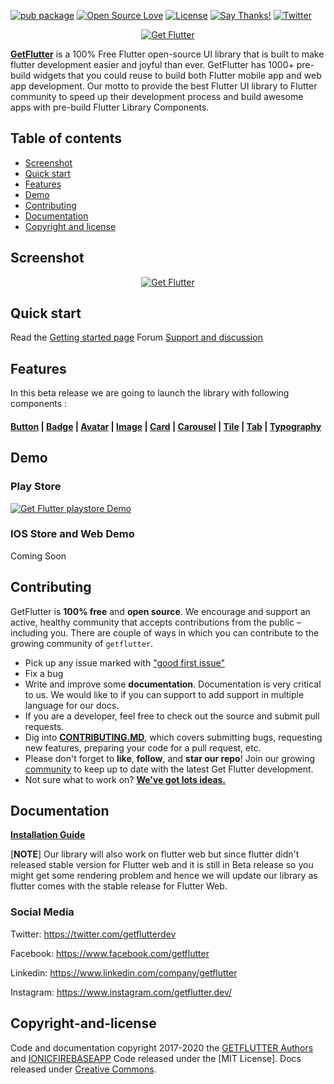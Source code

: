 [![pub package](https://img.shields.io/pub/v/getflutter.svg)](https://pub.dartlang.org/packages/getflutter) [![Open Source Love](https://badges.frapsoft.com/os/v1/open-source.svg?v=102)](https://opensource.org/licenses/MIT) [![License](https://img.shields.io/badge/license-MIT-orange.svg)](https://github.com/ionicfirebaseapp/getflutter/blob/master/LICENSE) [![Say Thanks!](https://img.shields.io/badge/Say%20Thanks-!-1EAEDB.svg)](https://www.getflutter.dev) [![Twitter](https://img.shields.io/twitter/url/https/github.com/ionicfirebaseapp/getflutter/giffy_dialog.svg?style=social)](https://twitter.com/intent/tweet?text=Wow:&url=https%3A%2F%2Fgithub.com%2Fxionicfirebaseapp/getflutterx%2Fgiffy_dialog)


<p align="center">
  <a href="https://www.getflutter.dev/" target="_blank">
    <img src="https://ik.imagekit.io/ionicfirebaseapp/tr:w-auto-300/gf-logo-g-b_SYSBeqUrR.png" alt="Get Flutter">
  </a>
</p>

[**GetFlutter**](https://www.getflutter.dev) is a 100% Free Flutter open-source UI library that is built to make flutter development easier and joyful than ever. GetFlutter has 1000+ pre-build widgets that you could reuse to build both Flutter mobile app and web app development. Our motto to provide the best Flutter UI library to Flutter community to speed up their development process and build awesome apps with pre-build Flutter Library Components.

## Table of contents 

- [Screenshot](#screenshot)
- [Quick start](#quick-start)
- [Features](#features)
- [Demo](#demo)
- [Contributing](#contributing)
- [Documentation](#documentation)
- [Copyright and license](#copyright-and-license)

 
 ## Screenshot
 <p align="center">
  <a target="_blank" href="https://www.getflutter.dev/">
    <img src="https://ik.imagekit.io/ionicfirebaseapp/github_all_screens_scMyu9vXg.png" alt="Get Flutter">
  </a>
</p>

## Quick start

Read the [Getting started page](https://docs.getflutter.dev) 
Forum [Support and discussion ](https://forum.getflutter.dev)

## Features 
In this beta release we are going to launch the library with following components : 
 
 #### [Button](https://docs.getflutter.dev/gf-button) |  [Badge](https://docs.getflutter.dev/gf-badge) |  [Avatar](https://docs.getflutter.dev/gf-avatar) |  [Image](https://docs.getflutter.dev/gf-image) |  [Card](https://docs.getflutter.dev/gf-card) |  [Carousel](https://docs.getflutter.dev/gf-carousel) | [Tile](https://docs.getflutter.dev/gf-tile) | [Tab](https://docs.getflutter.dev/gf-tab) | [Typography](https://docs.getflutter.dev/gf-typography) 
 
 
 ## Demo 
 
   ### Play Store 
   <p align="left">
        <a href="https://play.google.com/store/apps/details?id=dev.getflutter.appkit" target="_blank">
          <img src="https://ik.imagekit.io/ionicfirebaseapp/tr:dpr-auto,tr:w-auto/playstore_NQQBiJIQ1.png" alt="Get Flutter playstore Demo">
        </a>
      </p>
  
  ### IOS Store and Web Demo
   Coming Soon
 
 
 ## Contributing
 
  GetFlutter is **100% free** and **open source**. We encourage and support an active, healthy community that accepts contributions from the public &ndash; including you. There are couple of ways in which you can contribute to the growing community of `getflutter`.
  
  * Pick up any issue marked with ["good first issue"](https://github.com/ionicfirebaseapp/getflutter/issues?q=is%3Aopen+is%3Aissue+label%3A%22good+first+issue%22)
  * Fix a bug
  * Write and improve some **documentation**. Documentation is very critical to us. We would like to if you can support to add support in multiple language for our docs.
  * If you are a developer, feel free to check out the source and submit pull requests.
  * Dig into [**CONTRIBUTING.MD**](CONTRIBUTING.md), which covers submitting bugs, requesting new features, preparing your code for a pull request, etc.
  * Please don't forget to **like**, **follow**, and **star our repo**! Join our growing [community](http://forum.getflutter.dev) to keep up to date with the latest Get Flutter development. 
  * Not sure what to work on? [**We've got lots ideas.**](https://roadmap.getflutter.dev)
 
 
 ## Documentation
 
  [**Installation Guide**](https://docs.getflutter.dev)
 
[**NOTE**] Our library will also work on flutter web but since flutter didn't released stable version for Flutter web and it is still in Beta release so you might get some rendering problem and hence we will update our library as flutter comes with the stable release for Flutter Web. 
 
### Social Media

Twitter: <https://twitter.com/getflutterdev>

Facebook: <https://www.facebook.com/getflutter>

Linkedin: <https://www.linkedin.com/company/getflutter>

Instagram: <https://www.instagram.com/getflutter.dev/> 
 
 
 ## Copyright-and-license 
 Code and documentation copyright 2017-2020 the [GETFLUTTER Authors](https://www.getflutter.dev) and [IONICFIREBASEAPP](https://ionicfirebaseapp.com) Code released under the [MIT License]. Docs released under [Creative Commons](https://creativecommons.org/licenses/by/3.0/).
